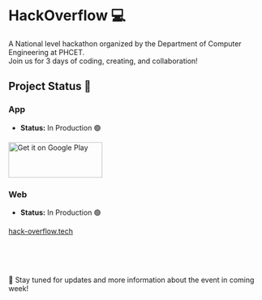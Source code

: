 # HackOverflow 💻

A National level hackathon organized by the Department of Computer Engineering at PHCET. <br> 
Join us for 3 days of coding, creating, and collaboration!

## Project Status 🚧

### App
- **Status:** In Production 🟢

<a href='https://phcet.tech/app'><img alt='Get it on Google Play' src='https://play.google.com/intl/en_us/badges/static/images/badges/en_badge_web_generic.png' width='185' height='70'/></a>

### Web
- **Status:** In Production 🟢

[hack-overflow.tech](http://hack-overflow.tech/)

<br>
<br>
<br>

🚀 Stay tuned for updates and more information about the event in coming week! 
